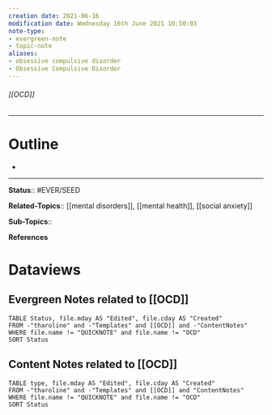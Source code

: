 ```yaml
---
creation date: 2021-06-16
modification date: Wednesday 16th June 2021 10:50:03
note-type: 
- evergreen-note
- topic-note
aliases:
- obsessive compulsive disorder
- Obsessive Compulsive Disorder
---
```


###### [[OCD]]



---
# Outline
- 

---

**Status**:: #EVER/SEED

**Related-Topics**:: [[mental disorders]], [[mental health]], [[social anxiety]]
	
**Sub-Topics**::
	
**References**

# Dataviews 
## Evergreen Notes related to [[OCD]]
```dataview
TABLE Status, file.mday AS "Edited", file.cday AS "Created"
FROM -"tharoline" and -"Templates" and [[OCD]] and -"ContentNotes"
WHERE file.name != "QUICKNOTE" and file.name != "OCD"
SORT Status
```
## Content Notes related to [[OCD]]
```dataview
TABLE type, file.mday AS "Edited", file.cday AS "Created"
FROM -"tharoline" and -"Templates" and [[OCD]] and "ContentNotes"
WHERE file.name != "QUICKNOTE" and file.name != "OCD"
SORT Status
```